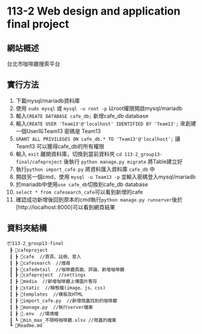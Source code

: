 # 113-2 Web design and application final project

## 網站概述

台北市咖啡廳搜索平台

## 實行方法

1. 下載mysql/mariadb資料庫
2. 使用 `sudo mysql` 或 `mysql -u root -p` 以root權限開啟mysql/mariadb
3. 輸入`CREATE DATABASE cafe_db;` 新增cafe_db database
4. 輸入`CREATE USER 'Team13'@'localhost' IDENTIFIED BY 'Team13';` 來創建一個User叫Team13 密碼是 Team13
5. `GRANT ALL PRIVILEGES ON cafe_db.* TO 'Team13'@'localhost';` 讓Team13 可以獲得cafe_db的所有權限
6. 輸入 `exit` 離開資料庫，切換到當前資料夾 `cd 113-2_group13-final/cafeproject` 後執行 `python manage.py migrate` 將Table建立好
7. 執行`python import_cafe.py` 將資料匯入資料庫 `cafe_db` 中
8. 開啟另一個cmd，使用 `mysql -u Team13 -p` 並輸入密碼登入mysql/mariadb
9. 於mariadb中使用`use cafe_db`切換到cafe_db database
10. `select * from cafesearch_cafe`可以看到新增的cafe
11. 確認成功新增後回到原本的cmd執行`python manage.py runserver`後於[http://localhost:8000]可以看到網頁結果

## 資料夾結構

```
📦113-2_group13-final
 ┣ 📂cafeproject
 ┃ ┣ 📂cafe  //首頁、註冊、登入
 ┃ ┣ 📂cafesearch  //搜尋
 ┃ ┣ 📂cafedetail  //咖啡廳頁面、評論、新增咖啡廳
 ┃ ┣ 📂cafeproject  //settings
 ┃ ┣ 📂media  //新增咖啡廳上傳圖片暫存
 ┃ ┣ 📂static  //靜態檔(image、js、css)
 ┃ ┣ 📂templates  //模板及HTML
 ┃ ┣ 📜import_cafe.py  //新增爬蟲找到的咖啡廳
 ┃ ┣ 📜manage.py  //執行server檔案
 ┃ ┣ 📜.env  //環境檔
 ┃ ┗ 📜min_max_不限時咖啡廳.xlsx //爬蟲的檔案
 ┗ 📜Readme.md
```
